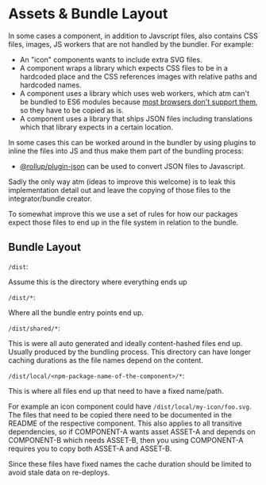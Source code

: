 # Assets & Bundle Layout

In some cases a component, in addition to Javscript files, also contains CSS
files, images, JS workers that are not handled by the bundler. For example:

* An "icon" components wants to include extra SVG files.
* A component wraps a library which expects CSS files to be in a hardcoded place
  and the CSS references images with relative paths and hardcoded names.
* A component uses a library which uses web workers, which atm can't be bundled
  to ES6 modules because [most browsers don't support
  them](https://caniuse.com/mdn-api_worker_worker_ecmascript_modules), so they
  have to be copied as is.
* A component uses a library that ships JSON files including translations which
  that library expects in a certain location.

In some cases this can be worked around in the bundler by using plugins to
inline the files into JS and thus make them part of the bundling process:

* [@rollup/plugin-json](https://www.npmjs.com/package/@rollup/plugin-json) can
  be used to convert JSON files to Javascript.

Sadly the only way atm (ideas to improve this welcome) is to leak this
implementation detail out and leave the copying of those files to the
integrator/bundle creator.

To somewhat improve this we use a set of rules for how our packages expect those
files to end up in the file system in relation to the bundle.

## Bundle Layout

`/dist`:

Assume this is the directory where everything ends up

`/dist/*`:

Where all the bundle entry points end up.

`/dist/shared/*`:

This is were all auto generated and ideally content-hashed files end up. Usually
produced by the bundling process. This directory can have longer caching
durations as the file names depend on the content.

`/dist/local/<npm-package-name-of-the-component>/*`:

This is where all files end up that need to have a fixed name/path.

For example an icon component could have `/dist/local/my-icon/foo.svg`. The
files that need to be copied there need to be documented in the README of the
respective component. This also applies to all transitive dependencies, so if
COMPONENT-A wants asset ASSET-A and depends on COMPONENT-B which needs ASSET-B,
then you using COMPONENT-A requires you to copy both ASSET-A and ASSET-B.

Since these files have fixed names the cache duration should be limited to
avoid stale data on re-deploys.